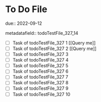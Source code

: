# To Do File

due:: 2022-09-12

metadatafield:: todoTestFile_327_14

- [ ] Task of todoTestFile_327 1 [[Query me]]
- [ ] Task of todoTestFile_327 2 [[Query me]]
- [ ] Task of todoTestFile_327 3
- [ ] Task of todoTestFile_327 4
- [ ] Task of todoTestFile_327 5
- [ ] Task of todoTestFile_327 6
- [ ] Task of todoTestFile_327 7
- [ ] Task of todoTestFile_327 8
- [ ] Task of todoTestFile_327 9
- [ ] Task of todoTestFile_327 10